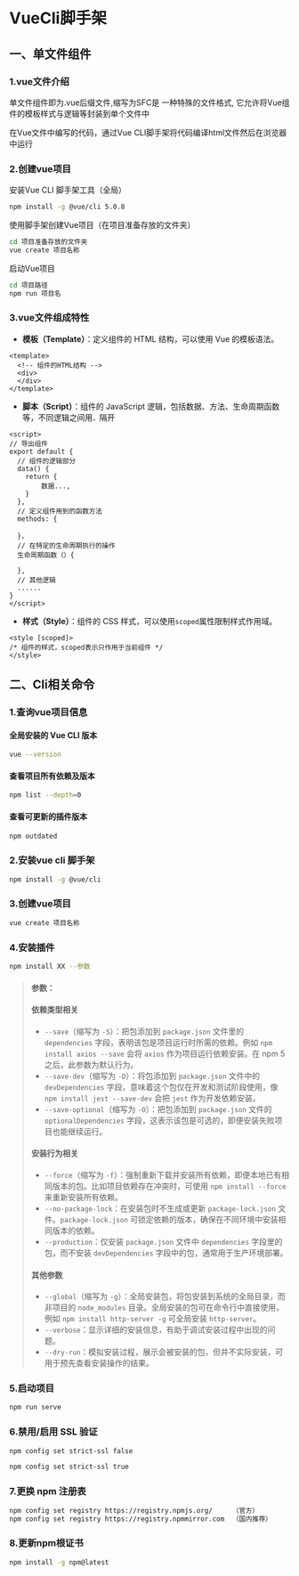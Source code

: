 # VueCli脚手架

## 一、单文件组件

### 1.vue文件介绍

单文件组件即为.vue后缀文件,缩写为SFC是 一种特殊的文件格式, 它允许将Vue组件的模板样式与逻辑等封装到单个文件中

在Vue文件中编写的代码，通过Vue CLI脚手架将代码编译html文件然后在浏览器中运行



###  2.创建vue项目

安装Vue CLI 脚手架工具（全局）

```bash
npm install -g @vue/cli 5.0.8
```

使用脚手架创建Vue项目（在项目准备存放的文件夹）

```bash
cd 项目准备存放的文件夹
vue create 项目名称 
```

启动Vue项目

```bash
cd 项目路径
npm run 项目名
```



### 3.vue文件组成特性

* **模板（Template）**：定义组件的 HTML 结构，可以使用 Vue 的模板语法。

```vue
<template>
  <!-- 组件的HTML结构 -->
  <div>
  </div>
</template>
```

* **脚本（Script）**：组件的 JavaScript 逻辑，包括数据、方法、生命周期函数等，不同逻辑之间用`，`隔开

```vue
<script>
// 导出组件
export default {
  // 组件的逻辑部分
  data() {
    return {
        数据...,
    }
  },
  // 定义组件用到的函数方法
  methods: {
      
  }，
  // 在特定的生命周期执行的操作
  生命周期函数（）{
    
  },
  // 其他逻辑
  ......
}
</script>
```

* **样式（Style）**：组件的 CSS 样式，可以使用`scoped`属性限制样式作用域。

```vue
<style [scoped]>
/* 组件的样式，scoped表示只作用于当前组件 */
</style>
```



## 二、Cli相关命令

### 1.查询vue项目信息

#### 全局安装的 Vue CLI 版本

```bash
vue --version
```

#### 查看项目所有依赖及版本

```bash
npm list --depth=0
```

#### 查看可更新的插件版本

```bash
npm outdated
```

### 2.安装vue cli 脚手架

```bash
npm install -g @vue/cli
```

### 3.创建vue项目

```bash
vue create 项目名称
```

### 4.安装插件

```bash
npm install XX --参数
```

>#### 参数：
>
>#### 依赖类型相关
>
>* `--save`（缩写为 `-S`）：把包添加到 `package.json` 文件里的 `dependencies` 字段，表明该包是项目运行时所需的依赖。例如 `npm install axios --save` 会将 `axios` 作为项目运行依赖安装。在 npm 5 之后，此参数为默认行为。
>* `--save-dev`（缩写为 `-D`）：将包添加到 `package.json` 文件中的 `devDependencies` 字段，意味着这个包仅在开发和测试阶段使用，像 `npm install jest --save-dev` 会把 `jest` 作为开发依赖安装。
>* `--save-optional`（缩写为 `-O`）：把包添加到 `package.json` 文件的 `optionalDependencies` 字段，这表示该包是可选的，即便安装失败项目也能继续运行。
>
>#### 安装行为相关
>
>* `--force`（缩写为 `-f`）：强制重新下载并安装所有依赖，即便本地已有相同版本的包。比如项目依赖存在冲突时，可使用 `npm install --force` 来重新安装所有依赖。
>* `--no-package-lock`：在安装包时不生成或更新 `package-lock.json` 文件。`package-lock.json` 可锁定依赖的版本，确保在不同环境中安装相同版本的依赖。
>* `--production`：仅安装 `package.json` 文件中 `dependencies` 字段里的包，而不安装 `devDependencies` 字段中的包，通常用于生产环境部署。
>
>#### 其他参数
>
>* `--global`（缩写为 `-g`）：全局安装包，将包安装到系统的全局目录，而非项目的 `node_modules` 目录。全局安装的包可在命令行中直接使用，例如 `npm install http-server -g` 可全局安装 `http-server`。
>* `--verbose`：显示详细的安装信息，有助于调试安装过程中出现的问题。
>* `--dry-run`：模拟安装过程，展示会被安装的包，但并不实际安装，可用于预先查看安装操作的结果。

### 5.启动项目

```bash
npm run serve
```

### 6.禁用/启用 SSL 验证

```bash
npm config set strict-ssl false

npm config set strict-ssl true
```

### 7.更换 npm 注册表

```bash
npm config set registry https://registry.npmjs.org/		（官方）
npm config set registry https://registry.npmmirror.com	（国内推荐）
```

### 8.更新npm根证书

```bash
npm install -g npm@latest
```

## 